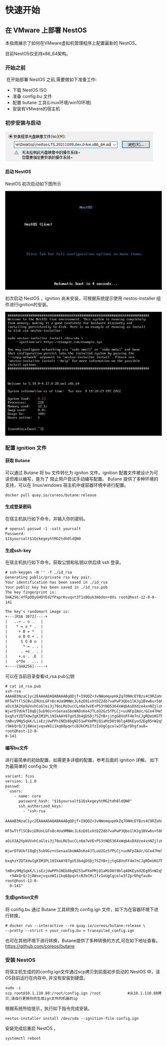 # 快速开始

## 在 VMware 上部署 NestOS

本指南展示了如何在VMware虚拟机管理程序上配置最新的 NestOS。

目前NestOS仅支持x86_64架构。

### 开始之前

​		在开始部署 NestOS 之前,需要做如下准备工作:

- 下载 NestOS ISO
- 准备 config.bu 文件
- 配置 butane 工具(Linux环境/win10环境)
- 安装有VMware的宿主机

### 初步安装与启动

![image-20211014200951942](/docs/graph/快速开始/image-20211014200951942.png)

#### 启动 NestOS

NestOS 初次启动如下图所示

![image-20211014201036415](/docs/graph/快速开始/image-20211014201036415.png)

初次启动 NestOS ，ignition 尚未安装，可根据系统提示使用 nestos-installer 组件进行ignition的安装。

![image-20211014201046509](/docs/graph/快速开始/image-20211014201046509.png)

### 配置 ignition 文件

#### 获取 Butane

可以通过 Butane 将 bu 文件转化为 igniton 文件。ignition 配置文件被设计为可读但难以编写，是为了
阻止用户尝试手动编写配置。
Butane 提供了多种环境的支持，可以在 linux/windows 宿主机中或容器环境中进行配置。

```
docker pull quay.io/coreos/butane:release
```

#### 生成登录密码

在宿主机执行如下命令，并输入你的密码。

```
# openssl passwd -1 -salt yoursalt
Password:
$1$yoursalt$1QskegeyhtMG2tdh0ldQN0
```

#### 生成ssh-key

在宿主机执行如下命令，获取公钥和私钥以供后续 ssh 登录。

```
# ssh-keygen -N '' -f ./id_rsa
Generating public/private rsa key pair.
Your identification has been saved in ./id_rsa
Your public key has been saved in ./id_rsa.pub
The key fingerprint is:
SHA256:4fFpDDyGHOYEd2fPaprKvvqst3T1xBQuk3mbdon+0Xs root@host-12-0-0-141
```

```
The key's randomart image is:
+---[RSA 3072]----+
|   ..= . o .   |
|    * = o * .  |
|     + B = *   |
|     o B O + . |
|      S O B o  |
|       * = . . |
|      . +o . . |
|     +.o . .E  |
|    o*Oo   ... |
+----[SHA256]-----+
```

可以在当前目录查看id_rsa.pub公钥

```
# cat id_rsa.pub
ssh-rsa
AAAAB3NzaC1yc2EAAAADAQABAAABgQDjf+I9QQZ+3vNWomqxpHkZq7ONHcEYBzs4C9RZahmLYVPBf/3y
HF5wTtfl5CBviERUnLGFn8c4Ua9MNWcJL6zE01xXtDZ2db7vaPwP3Qbo1lKJg1BVw6u+5bMKCJxEnN9+
aOiX3A2XpkUVxhCoGlei3j78oLRU3ucCLn6m7wVE+P53tNQ5364xWqbAsDXdze4xnNZjlzH9JvjJ5IJY
WjwrD7UUkfI8qDj5ub9Gz+nSenaaSboWADsKe4JTLoU2Gz5fPLCj+uuNFpZAUc/GCe47He5UO6IbHjDI
bxqhzYZQTXdwIgKIM1PL19IkAAY07gU53b4gDSDj7SZYB+jjtgG8VoFF4m7nCJgRDeUKGTNT5fsLPKAZ
tmBvy9Mg5qkK/LisEzjUwPPh1NEb8bgN251wPXmPMjQ1aMzD8t9blq40KEyod2Eg05nW2q5/90ICNQBa
r9AkQrQ/3j8WsejvqseWIi1kq68pqvtcBJkCMiIfzIoUgCgcolw3fZprDhgfau8= root@host-12-0-
0-141
```

#### 编写bu文件

进行最简单的初始配置，如需更多详细的配置，参考后面的 ignition 详解。
如下为最简单的 config.bu 文件

```
variant: fcos
version: 1.1.0
passwd:
  users:
    - name: core
      password_hash: "$1$yoursalt$1QskegeyhtMG2tdh0ldQN0"
      ssh_authorized_keys:
        - "ssh-rsa
  AAAAB3NzaC1yc2EAAAADAQABAAABgQDjf+I9QQZ+3vNWomqxpHkZq7ONHcEYBzs4C9RZahmLYVPBf/3y
  HF5wTtfl5CBviERUnLGFn8c4Ua9MNWcJL6zE01xXtDZ2db7vaPwP3Qbo1lKJg1BVw6u+5bMKCJxEnN9+
  aOiX3A2XpkUVxhCoGlei3j78oLRU3ucCLn6m7wVE+P53tNQ5364xWqbAsDXdze4xnNZjlzH9JvjJ5IJY
  WjwrD7UUkfI8qDj5ub9Gz+nSenaaSboWADsKe4JTLoU2Gz5fPLCj+uuNFpZAUc/GCe47He5UO6IbHjDI
  bxqhzYZQTXdwIgKIM1PL19IkAAY07gU53b4gDSDj7SZYB+jjtgG8VoFF4m7nCJgRDeUKGTNT5fsLPKAZ
  tmBvy9Mg5qkK/LisEzjUwPPh1NEb8bgN251wPXmPMjQ1aMzD8t9blq40KEyod2Eg05nW2q5/90ICNQBa
  r9AkQrQ/3j8WsejvqseWIi1kq68pqvtcBJkCMiIfzIoUgCgcolw3fZprDhgfau8= root@host-12-0-
  0-141"
```

#### 生成ignition文件

将 config.bu 通过 Butane 工具转换为 config.ign 文件，如下为在容器环境下进行转换。

```
# docker run --interactive --rm quay.io/coreos/butane:release \
--pretty --strict < your_config.bu > transpiled_config.ign
```

也可在其他环境下进行转换，Butane提供了多种转换的方式,可在如下地址查看。
https://github.com/coreos/butane

### 安装 NestOS

将宿主机生成的的config.ign文件通过scp拷贝到前面初步启动的 NestOS 中，该OS目前运行在内存中,
并没有安装到硬盘。

```
sudo -i
scp root@10.1.110.88:/root/config.ign /root            #从10.1.110.88拷贝,请自行更换你的生成ign文件的机器的ip
```

根据系统所给提示，执行如下指令完成安装。

```
nestos-installer install /dev/sda --ignition-file config.ign
```

安装完成后重启 NestOS 。

```
systemctl reboot
```

